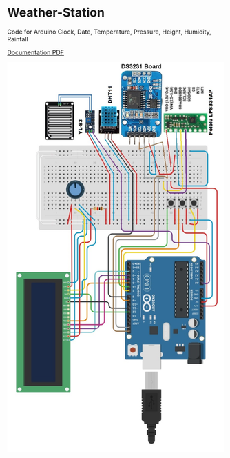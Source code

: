 # Weather-Station

Code for Arduino
Clock, Date, Temperature, Pressure, Height, Humidity, Rainfall

<p><a href="https://github.com/maciejnalewajka/Weather-Station/blob/master/Stacja%20Meteorologiczna.pdf">Documentation PDF</a></p>

![Alt text](https://github.com/maciejnalewajka/Weather-Station/blob/master/Stacja.jpg)
